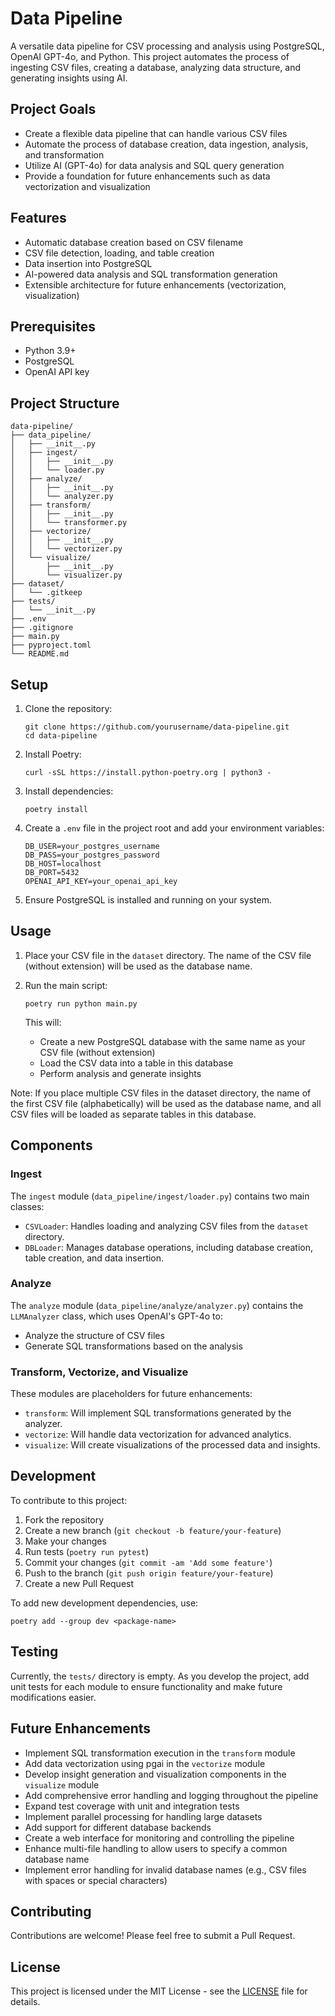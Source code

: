 # Data Pipeline

A versatile data pipeline for CSV processing and analysis using PostgreSQL, OpenAI GPT-4o, and Python. This project automates the process of ingesting CSV files, creating a database, analyzing data structure, and generating insights using AI.

## Project Goals

- Create a flexible data pipeline that can handle various CSV files
- Automate the process of database creation, data ingestion, analysis, and transformation
- Utilize AI (GPT-4o) for data analysis and SQL query generation
- Provide a foundation for future enhancements such as data vectorization and visualization

## Features

- Automatic database creation based on CSV filename
- CSV file detection, loading, and table creation
- Data insertion into PostgreSQL
- AI-powered data analysis and SQL transformation generation
- Extensible architecture for future enhancements (vectorization, visualization)

## Prerequisites

- Python 3.9+
- PostgreSQL
- OpenAI API key

## Project Structure

```
data-pipeline/
├── data_pipeline/
│   ├── __init__.py
│   ├── ingest/
│   │   ├── __init__.py
│   │   └── loader.py
│   ├── analyze/
│   │   ├── __init__.py
│   │   └── analyzer.py
│   ├── transform/
│   │   ├── __init__.py
│   │   └── transformer.py
│   ├── vectorize/
│   │   ├── __init__.py
│   │   └── vectorizer.py
│   └── visualize/
│       ├── __init__.py
│       └── visualizer.py
├── dataset/
│   └── .gitkeep
├── tests/
│   └── __init__.py
├── .env
├── .gitignore
├── main.py
├── pyproject.toml
└── README.md
```

## Setup

1. Clone the repository:
   ```
   git clone https://github.com/yourusername/data-pipeline.git
   cd data-pipeline
   ```

2. Install Poetry:
   ```
   curl -sSL https://install.python-poetry.org | python3 -
   ```

3. Install dependencies:
   ```
   poetry install
   ```

4. Create a `.env` file in the project root and add your environment variables:
   ```
   DB_USER=your_postgres_username
   DB_PASS=your_postgres_password
   DB_HOST=localhost
   DB_PORT=5432
   OPENAI_API_KEY=your_openai_api_key
   ```

5. Ensure PostgreSQL is installed and running on your system.

## Usage

1. Place your CSV file in the `dataset` directory. The name of the CSV file (without extension) will be used as the database name.

2. Run the main script:
   ```
   poetry run python main.py
   ```

   This will:
   - Create a new PostgreSQL database with the same name as your CSV file (without extension)
   - Load the CSV data into a table in this database
   - Perform analysis and generate insights

Note: If you place multiple CSV files in the dataset directory, the name of the first CSV file (alphabetically) will be used as the database name, and all CSV files will be loaded as separate tables in this database.

## Components

### Ingest

The `ingest` module (`data_pipeline/ingest/loader.py`) contains two main classes:

- `CSVLoader`: Handles loading and analyzing CSV files from the `dataset` directory.
- `DBLoader`: Manages database operations, including database creation, table creation, and data insertion.

### Analyze

The `analyze` module (`data_pipeline/analyze/analyzer.py`) contains the `LLMAnalyzer` class, which uses OpenAI's GPT-4o to:

- Analyze the structure of CSV files
- Generate SQL transformations based on the analysis

### Transform, Vectorize, and Visualize

These modules are placeholders for future enhancements:

- `transform`: Will implement SQL transformations generated by the analyzer.
- `vectorize`: Will handle data vectorization for advanced analytics.
- `visualize`: Will create visualizations of the processed data and insights.

## Development

To contribute to this project:

1. Fork the repository
2. Create a new branch (`git checkout -b feature/your-feature`)
3. Make your changes
4. Run tests (`poetry run pytest`)
5. Commit your changes (`git commit -am 'Add some feature'`)
6. Push to the branch (`git push origin feature/your-feature`)
7. Create a new Pull Request

To add new development dependencies, use:
```
poetry add --group dev <package-name>
```

## Testing

Currently, the `tests/` directory is empty. As you develop the project, add unit tests for each module to ensure functionality and make future modifications easier.

## Future Enhancements

- Implement SQL transformation execution in the `transform` module
- Add data vectorization using pgai in the `vectorize` module
- Develop insight generation and visualization components in the `visualize` module
- Add comprehensive error handling and logging throughout the pipeline
- Expand test coverage with unit and integration tests
- Implement parallel processing for handling large datasets
- Add support for different database backends
- Create a web interface for monitoring and controlling the pipeline
- Enhance multi-file handling to allow users to specify a common database name
- Implement error handling for invalid database names (e.g., CSV files with spaces or special characters)

## Contributing

Contributions are welcome! Please feel free to submit a Pull Request.

## License

This project is licensed under the MIT License - see the [LICENSE](LICENSE) file for details.